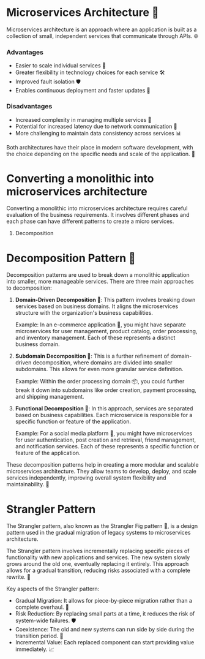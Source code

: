 
# Microservices Architecture 🧩

Microservices architecture is an approach where an application is built as a collection of small, independent services that communicate through APIs. 🌐

### Advantages

- Easier to scale individual services 🚀
- Greater flexibility in technology choices for each service 🛠️
- Improved fault isolation 🛡️
- Enables continuous deployment and faster updates 🔄

### Disadvantages

- Increased complexity in managing multiple services 🤯
- Potential for increased latency due to network communication 🐢
- More challenging to maintain data consistency across services 📊

Both architectures have their place in modern software development, with the choice depending on the specific needs and scale of the application. 🤔

# Converting a monolithic into microservices architecture

Converting a monolithic into microservices architecture requires careful evaluation of the business requirements. It involves different phases and each phase can have different patterns to create a micro services.

1. Decomposition

# Decomposition Pattern 🧩

Decomposition patterns are used to break down a monolithic application into smaller, more manageable services. There are three main approaches to decomposition:

1. **Domain-Driven Decomposition 🏢**: This pattern involves breaking down services based on business domains. It aligns the microservices structure with the organization's business capabilities.

    Example: In an e-commerce application 🛒, you might have separate microservices for user management, product catalog, order processing, and inventory management. Each of these represents a distinct business domain.

2. **Subdomain Decomposition 🧩**: This is a further refinement of domain-driven decomposition, where domains are divided into smaller subdomains. This allows for even more granular service definition.

    Example: Within the order processing domain 📦, you could further break it down into subdomains like order creation, payment processing, and shipping management.

3. **Functional Decomposition 🔧**: In this approach, services are separated based on business capabilities. Each microservice is responsible for a specific function or feature of the application.

    Example: For a social media platform 🤳, you might have microservices for user authentication, post creation and retrieval, friend management, and notification services. Each of these represents a specific function or feature of the application.

These decomposition patterns help in creating a more modular and scalable microservices architecture. They allow teams to develop, deploy, and scale services independently, improving overall system flexibility and maintainability. 🚀

# Strangler Pattern

The Strangler pattern, also known as the Strangler Fig pattern 🌳, is a design pattern used in the gradual migration of legacy systems to microservices architecture. 

The Strangler pattern involves incrementally replacing specific pieces of functionality with new applications and services. The new system slowly grows around the old one, eventually replacing it entirely. This approach allows for a gradual transition, reducing risks associated with a complete rewrite. 🔄

Key aspects of the Strangler pattern:

- Gradual Migration: It allows for piece-by-piece migration rather than a complete overhaul. 🧩
- Risk Reduction: By replacing small parts at a time, it reduces the risk of system-wide failures. 🛡️
- Coexistence: The old and new systems can run side by side during the transition period. 🤝
- Incremental Value: Each replaced component can start providing value immediately. 📈

